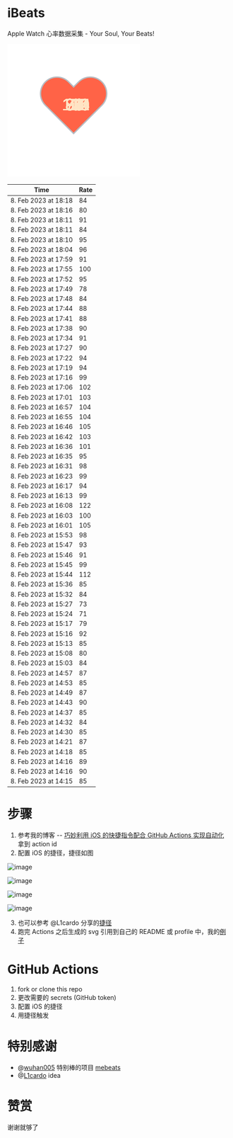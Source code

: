 # iBeats
Apple Watch 心率数据采集 - Your Soul, Your Beats!

![](./files/heart.svg)

<!--START_SECTION:my_heart_rate-->
| Time | Rate | 
 | ---- | ---- | 
| 8. Feb 2023 at 18:18 | 84 |
| 8. Feb 2023 at 18:16 | 80 |
| 8. Feb 2023 at 18:11 | 91 |
| 8. Feb 2023 at 18:11 | 84 |
| 8. Feb 2023 at 18:10 | 95 |
| 8. Feb 2023 at 18:04 | 96 |
| 8. Feb 2023 at 17:59 | 91 |
| 8. Feb 2023 at 17:55 | 100 |
| 8. Feb 2023 at 17:52 | 95 |
| 8. Feb 2023 at 17:49 | 78 |
| 8. Feb 2023 at 17:48 | 84 |
| 8. Feb 2023 at 17:44 | 88 |
| 8. Feb 2023 at 17:41 | 88 |
| 8. Feb 2023 at 17:38 | 90 |
| 8. Feb 2023 at 17:34 | 91 |
| 8. Feb 2023 at 17:27 | 90 |
| 8. Feb 2023 at 17:22 | 94 |
| 8. Feb 2023 at 17:19 | 94 |
| 8. Feb 2023 at 17:16 | 99 |
| 8. Feb 2023 at 17:06 | 102 |
| 8. Feb 2023 at 17:01 | 103 |
| 8. Feb 2023 at 16:57 | 104 |
| 8. Feb 2023 at 16:55 | 104 |
| 8. Feb 2023 at 16:46 | 105 |
| 8. Feb 2023 at 16:42 | 103 |
| 8. Feb 2023 at 16:36 | 101 |
| 8. Feb 2023 at 16:35 | 95 |
| 8. Feb 2023 at 16:31 | 98 |
| 8. Feb 2023 at 16:23 | 99 |
| 8. Feb 2023 at 16:17 | 94 |
| 8. Feb 2023 at 16:13 | 99 |
| 8. Feb 2023 at 16:08 | 122 |
| 8. Feb 2023 at 16:03 | 100 |
| 8. Feb 2023 at 16:01 | 105 |
| 8. Feb 2023 at 15:53 | 98 |
| 8. Feb 2023 at 15:47 | 93 |
| 8. Feb 2023 at 15:46 | 91 |
| 8. Feb 2023 at 15:45 | 99 |
| 8. Feb 2023 at 15:44 | 112 |
| 8. Feb 2023 at 15:36 | 85 |
| 8. Feb 2023 at 15:32 | 84 |
| 8. Feb 2023 at 15:27 | 73 |
| 8. Feb 2023 at 15:24 | 71 |
| 8. Feb 2023 at 15:17 | 79 |
| 8. Feb 2023 at 15:16 | 92 |
| 8. Feb 2023 at 15:13 | 85 |
| 8. Feb 2023 at 15:08 | 80 |
| 8. Feb 2023 at 15:03 | 84 |
| 8. Feb 2023 at 14:57 | 87 |
| 8. Feb 2023 at 14:53 | 85 |
| 8. Feb 2023 at 14:49 | 87 |
| 8. Feb 2023 at 14:43 | 90 |
| 8. Feb 2023 at 14:37 | 85 |
| 8. Feb 2023 at 14:32 | 84 |
| 8. Feb 2023 at 14:30 | 85 |
| 8. Feb 2023 at 14:21 | 87 |
| 8. Feb 2023 at 14:18 | 85 |
| 8. Feb 2023 at 14:16 | 89 |
| 8. Feb 2023 at 14:16 | 90 |
| 8. Feb 2023 at 14:15 | 85 |

<!--END_SECTION:my_heart_rate-->

# 步骤
1. 参考我的博客 -- [巧妙利用 iOS 的快捷指令配合 GitHub Actions 实现自动化](https://github.com/yihong0618/gitblog/issues/198) 拿到 action id
2. 配置 iOS 的捷径，捷径如图

![image](https://user-images.githubusercontent.com/15976103/122154218-0db0b480-ce97-11eb-93bb-5aec07c558dc.png)

![image](https://user-images.githubusercontent.com/15976103/122154236-186b4980-ce97-11eb-8e4b-70551a0391ae.png)

![image](https://user-images.githubusercontent.com/15976103/122154268-2d47dd00-ce97-11eb-902e-3acf292265a9.png)

![image](https://user-images.githubusercontent.com/15976103/122174055-fa144680-ceb4-11eb-9be2-3eb83cd516f7.png)

3. 也可以参考 @L1cardo 分享的[捷径](https://www.icloud.com/shortcuts/6ab6047b459c41ad822ad6b94b1c03d4)
4. 跑完 Actions 之后生成的 svg 引用到自己的 README 或 profile 中，我的[例子](https://github.com/yihong0618) 

# GitHub Actions

1. fork or clone this repo
2. 更改需要的 secrets (GitHub token)
3. 配置 iOS 的捷径
4. 用捷径触发

# 特别感谢
- @[wuhan005](https://github.com/wuhan005) 特别棒的项目 [mebeats](https://github.com/wuhan005/mebeats)
- @[L1cardo](https://github.com/L1cardo) idea

# 赞赏
谢谢就够了
